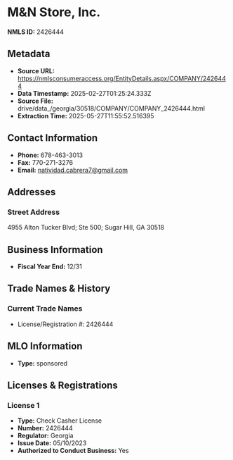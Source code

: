 # M&N Store, Inc.

**NMLS ID:** 2426444

## Metadata
- **Source URL:** https://nmlsconsumeraccess.org/EntityDetails.aspx/COMPANY/2426444
- **Data Timestamp:** 2025-02-27T01:25:24.333Z
- **Source File:** drive/data_/georgia/30518/COMPANY/COMPANY_2426444.html
- **Extraction Time:** 2025-05-27T11:55:52.516395

## Contact Information
- **Phone:** 678-463-3013
- **Fax:** 770-271-3276
- **Email:** natividad.cabrera7@gmail.com

## Addresses
### Street Address
4955 Alton Tucker Blvd; Ste 500; Sugar Hill, GA 30518

## Business Information
- **Fiscal Year End:** 12/31

## Trade Names & History
### Current Trade Names
- License/Registration #: 2426444

## MLO Information
- **Type:** sponsored

## Licenses & Registrations

### License 1
- **Type:** Check Casher License
- **Number:** 2426444
- **Regulator:** Georgia
- **Issue Date:** 05/10/2023
- **Authorized to Conduct Business:** Yes
